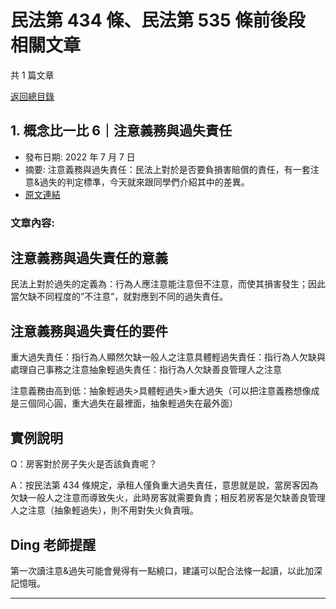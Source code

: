 # 民法第 434 條、民法第 535 條前後段 相關文章

共 1 篇文章

[返回總目錄](00_總目錄.md)

## 1. 概念比一比 6｜注意義務與過失責任

- 發布日期: 2022 年 7 月 7 日
- 摘要: 注意義務與過失責任：民法上對於是否要負損害賠償的責任，有一套注意&過失的判定標準，今天就來跟同學們介紹其中的差異。
- [原文連結](https://www.jasper-realestate.com/%e6%b3%a8%e6%84%8f%e7%be%a9%e5%8b%99%e8%88%87%e9%81%8e%e5%a4%b1%e8%b2%ac%e4%bb%bb/)

### 文章內容:

## 注意義務與過失責任的意義

民法上對於過失的定義為：行為人應注意能注意但不注意，而使其損害發生；因此當欠缺不同程度的”不注意”，就對應到不同的過失責任。

## 注意義務與過失責任的要件

重大過失責任：指行為人顯然欠缺一般人之注意具體輕過失責任：指行為人欠缺與處理自己事務之注意抽象輕過失責任：指行為人欠缺善良管理人之注意

注意義務由高到低：抽象輕過失>具體輕過失>重大過失（可以把注意義務想像成是三個同心圓，重大過失在最裡面，抽象輕過失在最外面）

## 實例說明

Q：房客對於房子失火是否該負責呢？

A：按民法第 434 條規定，承租人僅負重大過失責任，意思就是說，當房客因為欠缺一般人之注意而導致失火，此時房客就需要負責；相反若房客是欠缺善良管理人之注意（抽象輕過失），則不用對失火負責哦。

## Ding 老師提醒

第一次讀注意&過失可能會覺得有一點繞口，建議可以配合法條一起讀，以此加深記憶哦。

---

